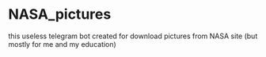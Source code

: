 # NASA_pictures
this useless telegram bot created for download pictures from NASA site (but mostly for me and my education)
